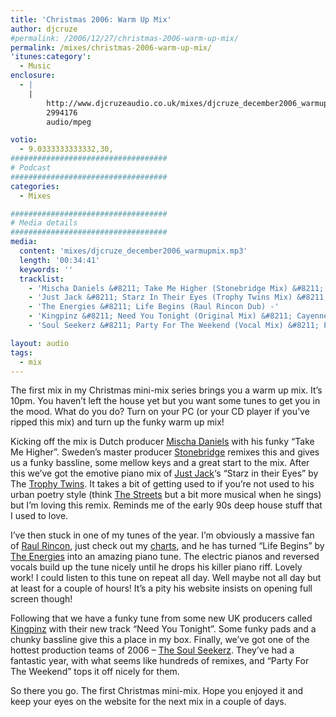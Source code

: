 ```yaml
---
title: 'Christmas 2006: Warm Up Mix'
author: djcruze
#permalink: /2006/12/27/christmas-2006-warm-up-mix/
permalink: /mixes/christmas-2006-warm-up-mix/
'itunes:category':
  - Music
enclosure:
  - |
    |
        http://www.djcruzeaudio.co.uk/mixes/djcruze_december2006_warmupmix.mp3
        2994176
        audio/mpeg

votio:
  - 9.0333333333332,30,
###################################
# Podcast
###################################
categories:
  - Mixes

###################################
# Media details
###################################
media:
  content: 'mixes/djcruze_december2006_warmupmix.mp3'
  length: '00:34:41'
  keywords: ''
  tracklist:
    - 'Mischa Daniels &#8211; Take Me Higher (Stonebridge Mix) &#8211; Boss Records'
    - 'Just Jack &#8211; Starz In Their Eyes (Trophy Twins Mix) &#8211; '
    - 'The Energies &#8211; Life Begins (Raul Rincon Dub) -'
    - 'Kingpinz &#8211; Need You Tonight (Original Mix) &#8211; Cayenne Records'
    - 'Soul Seekerz &#8211; Party For The Weekend (Vocal Mix) &#8211; Positiva Records'

layout: audio
tags:
  - mix
---
```


The first mix in my Christmas mini-mix series brings you a warm up mix. It&#8217;s 10pm. You haven&#8217;t left the house yet but you want some tunes to get you in the mood. What do you do? Turn on your PC (or your CD player if you&#8217;ve ripped this mix) and turn up the funky warm up mix!

Kicking off the mix is Dutch producer [Mischa Daniels][1] with his funky &#8220;Take Me Higher&#8221;. Sweden&#8217;s master producer [Stonebridge][2] remixes this and gives us a funky bassline, some mellow keys and a great start to the mix. After this we&#8217;ve got the emotive piano mix of [Just Jack][3]&#8216;s &#8220;Starz in their Eyes&#8221; by The [Trophy Twins][4]. It takes a bit of getting used to if you&#8217;re not used to his urban poetry style (think [The Streets][5] but a bit more musical when he sings) but I&#8217;m loving this remix. Reminds me of the early 90s deep house stuff that I used to love.

I&#8217;ve then stuck in one of my tunes of the year. I&#8217;m obviously a massive fan of [Raul Rincon][6], just check out my [charts][7], and he has turned &#8220;Life Begins&#8221; by [The Energies][8] into an amazing piano tune. The electric pianos and reversed vocals build up the tune nicely until he drops his killer piano riff. Lovely work! I could listen to this tune on repeat all day. Well maybe not all day but at least for a couple of hours! It&#8217;s a pity his website insists on opening full screen though!

Following that we have a funky tune from some new UK producers called [Kingpinz][9] with their new track &#8220;Need You Tonight&#8221;. Some funky pads and a chunky bassline give this a place in my box. Finally, we&#8217;ve got one of the hottest production teams of 2006 &#8211; [The Soul Seekerz][10]. They&#8217;ve had a fantastic year, with what seems like hundreds of remixes, and &#8220;Party For The Weekend&#8221; tops it off nicely for them.

So there you go. The first Christmas mini-mix. Hope you enjoyed it and keep your eyes on the website for the next mix in a couple of days.

[1]: http://www.mischadaniels.com/
[2]: http://www.stoneyboy.com/
[3]: http://www.justjack.co.uk/
[4]: http://www.trophytwins.co.uk/
[5]: http://www.the-streets.co.uk/
[6]: http://www.raulrincon.org/
[7]: http://www.djcruze.co.uk/cms/category/charts/
[8]: http://www.myspace.com/theenergies
[9]: http://www.myspace.com/thekingpinz
[10]: http://www.myspace.com/soulseekerzmusic
